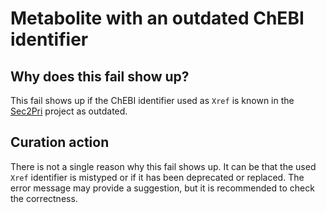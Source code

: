 # Metabolite with an outdated ChEBI identifier

## Why does this fail show up?

This fail shows up if the ChEBI identifier used as `Xref` is known in the [Sec2Pri](http://github.com/sec2pri/)
project as outdated.

## Curation action

There is not a single reason why this fail shows up. It can be that the used `Xref` identifier
is mistyped or if it has been deprecated or replaced. The error message may provide a suggestion,
but it is recommended to check the correctness.
